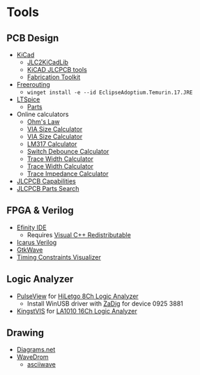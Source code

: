 # Tools

## PCB Design

* [KiCad](https://www.kicad.org/)
  * [JLC2KiCadLib](https://github.com/TousstNicolas/JLC2KiCad_lib)
  * [KiCAD JLCPCB tools](https://github.com/Bouni/kicad-jlcpcb-tools)
  * [Fabrication Toolkit](https://github.com/bennymeg/JLC-Plugin-for-KiCad)
* [Freerouting](https://github.com/freerouting/freerouting/releases)
  * `winget install -e --id EclipseAdoptium.Temurin.17.JRE`
* [LTSpice](https://www.analog.com/en/design-center/design-tools-and-calculators/ltspice-simulator.html)
  * [Parts](https://www.diyaudio.com/community/threads/a-large-free-ltspice-model-library.360086/)
* Online calculators
  * [Ohm's Law](https://www.calculatorology.com/ohms-law-calculator/)
  * [VIA Size Calculator](https://j.mp/via-calc)
  * [VIA Size Calculator](http://circuitcalculator.com/wordpress/2006/03/12/pcb-via-calculator/)
  * [LM317 Calculator](https://circuitdigest.com/calculators/lm317-resistor-voltage-calculator)
  * [Switch Debounce Calculator](https://clisystems.com/tool_debounce.php)
  * [Trace Width Calculator](https://www.digikey.com/en/resources/conversion-calculators/conversion-calculator-pcb-trace-width)
  * [Trace Width Calculator](http://circuitcalculator.com/wordpress/?p=25/)
  * [Trace Impedance Calculator](https://www.eeweb.com/tools/edge-coupled-microstrip-impedance/)
* [JLCPCB Capabilities](https://jlcpcb.com/capabilities/Capabilities)
* [JLCPCB Parts Search](https://yaqwsx.github.io/jlcparts/#/)

## FPGA & Verilog

* [Efinity IDE](https://www.efinixinc.com/support/efinity.php)
  * Requires [Visual C++ Redistributable](https://aka.ms/vs/17/release/vc_redist.x64.exe)
* [Icarus Verilog](http://bleyer.org/icarus/)
* [GtkWave](https://sourceforge.net/projects/gtkwave/files/)
* [Timing Constraints Visualizer](https://juj.github.io/gowin_fpga_code_generators/timing_constraints.html)

## Logic Analyzer

* [PulseView](https://www.sigrok.org/wiki/Downloads) for [HiLetgo 8Ch Logic Analyzer](https://www.amazon.com/dp/B077LSG5P2)
  * Install WinUSB driver with [ZaDig](https://zadig.akeo.ie/) for device 0925 3881
* [KingstVIS](http://www.qdkingst.com/en/download) for [LA1010 16Ch Logic Analyzer](https://www.amazon.com/dp/B07D21GG6J)

## Drawing

* [Diagrams.net](https://app.diagrams.net/)
* [WaveDrom](https://wavedrom.com/editor.html)
  * [asciiwave](https://github.com/Wren6991/asciiwave)
